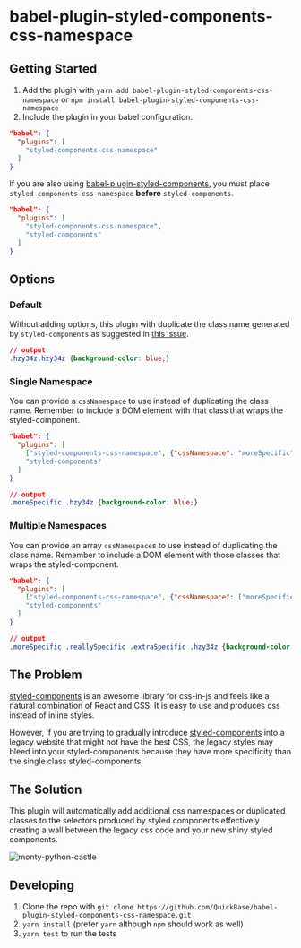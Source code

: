# babel-plugin-styled-components-css-namespace

## Getting Started

1. Add the plugin with `yarn add babel-plugin-styled-components-css-namespace` or `npm install babel-plugin-styled-components-css-namespace`
1. Include the plugin in your babel configuration.

``` json
"babel": {
  "plugins": [
    "styled-components-css-namespace"
  ]
}
```

If you are also using [babel-plugin-styled-components](https://github.com/styled-components/babel-plugin-styled-components), you must place `styled-components-css-namespace` **before** `styled-components`.

``` json
"babel": {
  "plugins": [
    "styled-components-css-namespace",
    "styled-components"
  ]
}
```

## Options

### Default

Without adding options, this plugin with duplicate the class name generated by `styled-components` as suggested in [this issue](https://github.com/styled-components/styled-components/issues/613).

``` css
// output
.hzy34z.hzy34z {background-color: blue;}
```

### Single Namespace

You can provide a `cssNamespace` to use instead of duplicating the class name. Remember to include a DOM element with that class that wraps the styled-component.

``` json
"babel": {
  "plugins": [
    ["styled-components-css-namespace", {"cssNamespace": "moreSpecific"}],
    "styled-components"
  ]
}
```

``` css
// output
.moreSpecific .hzy34z {background-color: blue;}
```

### Multiple Namespaces

You can provide an array `cssNamespace`s to use instead of duplicating the class name. Remember to include a DOM element with those classes that wraps the styled-component.

``` json
"babel": {
  "plugins": [
    ["styled-components-css-namespace", {"cssNamespace": ["moreSpecific", "reallySpecific", "extraSpecific"]}],
    "styled-components"
  ]
}
```

``` css
// output
.moreSpecific .reallySpecific .extraSpecific .hzy34z {background-color: blue;}
```

## The Problem

[styled-components](https://github.com/QuickBase/styled-components) is an awesome library for css-in-js and feels like a natural combination of React and CSS. It is easy to use and produces css instead of inline styles.

However, if you are trying to gradually introduce [styled-components](https://github.com/QuickBase/styled-components) into a legacy website that might not have the best CSS, the legacy styles may bleed into your styled-components because they have more specificity than the single class styled-components.

## The Solution

This plugin will automatically add additional css namespaces or duplicated classes to the selectors produced by styled components effectively creating a wall between the legacy css code and your new shiny styled components.

![monty-python-castle](https://media.giphy.com/media/12TIvbgMTrGhhu/giphy.gif)

## Developing

1. Clone the repo with `git clone https://github.com/QuickBase/babel-plugin-styled-components-css-namespace.git`
1. `yarn install` (prefer `yarn` although `npm` should work as well)
1. `yarn test` to run the tests
